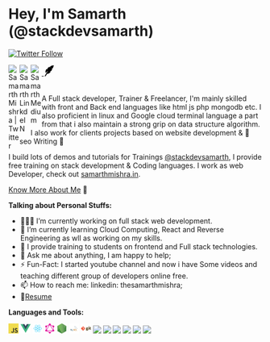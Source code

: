 # Hey, I'm Samarth (@stackdevsamarth)
[![Twitter Follow](https://img.shields.io/twitter/follow/stackdevsamarth?label=People%20following%20me%20on%20Twitter&style=social)](https://twitter.com/intent/follow?screen_name=stackdevsamarth)

<a href="https://twitter.com/stackdevsamarth">
  <img align="left" alt="Samarth Mishra | Twitter" width="22px" src="https://cdn.jsdelivr.net/npm/simple-icons@v3/icons/twitter.svg" />
</a>

<a href="https://www.linkedin.com/in/stackdevsamarth">
  <img align="left" alt="Samarth LinkdeIN" width="22px" src="https://cdn.jsdelivr.net/npm/simple-icons@v3/icons/linkedin.svg" />
</a>

<a href="https://github.com/stackdevsamarth">
  <img align="left" alt="Samarth Medium" width="22px" src="https://cdn.jsdelivr.net/npm/simple-icons@3.0.1/icons/github.svg" />
</a>

<a href="https://bit.ly/codersforcodea">
  <svg xmlns="http://www.w3.org/2000/svg" width="24" height="24" viewBox="0 0 24 24"><path d="M18.009 13.388c-1.771 2.408-4.399 4.783-7.359 4.396-.801 1.119-1.695 2.682-2.688 4.496l-2.296.72c1.943-3.79 4.537-7.981 7.32-11.166-1.205.785-3.185 2.473-4.908 4.253-1.554-3.246.085-6.253 2.458-8.548-.067 1.081.413 2.068.772 2.575-.062-.904.044-2.52.704-3.92 1.323-1.116 2.492-1.92 3.829-2.622-.217.791-.033 1.739.222 2.331.116-.82.603-2.368 1.167-3.01 1.667-1.075 4.135-1.936 6.77-1.892-.291 1.623-1.143 4.258-2.294 5.893-.929.597-2.157.946-3.137 1.115.811.228 1.719.293 2.509.235-.575 1.207-1.157 2.311-2.039 3.666-1.216.679-2.77.978-3.832 1.035.743.389 2.097.617 2.802.443zm-14.009 8.612h-4v1h4v-1z"/></svg>
</a>

<br/>
<br/>

A Full stack developer, Trainer & Freelancer, I'm mainly skilled with front and Back end languages like html js php mongodb etc. I also proficient in linux and Google cloud terminal language a part from that i also maintain a strong grip on data structure algorithm. I also work for clients projects based on website development & 🚀 seo Writing 🎉



I build lots of demos and tutorials for Trainings [@stackdevsamarth](https://github.com/stackdevsamarth), I provide free training on stack development & Coding languages.
I work as web Developer, check out [samarthmishra.in](https://www.).

 [Know More About Me](https://) 🎉

  
**Talking about Personal Stuffs:**

- 👨🏽‍💻 I’m currently working on full stack web development. 
- 🌱 I’m currently learning Cloud Computing, React and Reverse Engineering as wll as working on my skills.
- 🤔 I provide training to students on frontend and Full stack technologies.
- 💬 Ask me about anything, I am happy to help;
- ⚡️ Fun-Fact: I started youtube channel and now i have Some videos and teaching different group of developers online free.
- 📫 How to reach me: linkedin: thesamarthmishra;
- 📝[Resume](httpshttps://drive.google.com/file/d/16ighlMjEdZ7ZrN_YLNhkXnL-zr4XN2hl/view?usp=share_link&usp=embed_facebook&usp=embed_facebook)

**Languages and Tools:**  

<code><img height="20" src="https://raw.githubusercontent.com/github/explore/80688e429a7d4ef2fca1e82350fe8e3517d3494d/topics/javascript/javascript.png"></code>
<code><img height="20" src="https://raw.githubusercontent.com/github/explore/80688e429a7d4ef2fca1e82350fe8e3517d3494d/topics/vue/vue.png"></code>
<code><img height="20" src="https://raw.githubusercontent.com/github/explore/80688e429a7d4ef2fca1e82350fe8e3517d3494d/topics/react/react.png"></code>
<code><img height="20" src="https://raw.githubusercontent.com/github/explore/5c058a388828bb5fde0bcafd4bc867b5bb3f26f3/topics/graphql/graphql.png"></code>
<code><img height="20" src="https://raw.githubusercontent.com/github/explore/80688e429a7d4ef2fca1e82350fe8e3517d3494d/topics/nodejs/nodejs.png"></code>
<code><img height="20" src="https://raw.githubusercontent.com/github/explore/80688e429a7d4ef2fca1e82350fe8e3517d3494d/topics/mysql/mysql.png"></code>
<code><img height="20" src="https://raw.githubusercontent.com/github/explore/80688e429a7d4ef2fca1e82350fe8e3517d3494d/topics/git/git.png"></code>
<code><img height="20" src="https://github.com/tkssharma/tkssharma.com/blob/master/content/thumbnails/webpack.png"></code>
<code><img height="20" src="https://github.com/tkssharma/tkssharma.com/blob/master/content/thumbnails/typescript.png"></code>
<code><img height="20" src="https://github.com/tkssharma/tkssharma.com/blob/master/content/thumbnails/angular.png"></code>
<code><img height="20" src="https://github.com/tkssharma/tkssharma.com/blob/master/content/thumbnails/nestjs.png"></code>
<code><img height="20" src="https://github.com/tkssharma/tkssharma.com/blob/master/content/thumbnails/docker.png"></code>
<code><img height="20" src="https://github.com/tkssharma/tkssharma.com/blob/master/content/thumbnails/k8s.png"></code>
